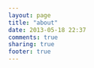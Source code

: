 ```yaml
---
layout: page
title: "about"
date: 2013-05-18 22:37
comments: true
sharing: true
footer: true
---
```

